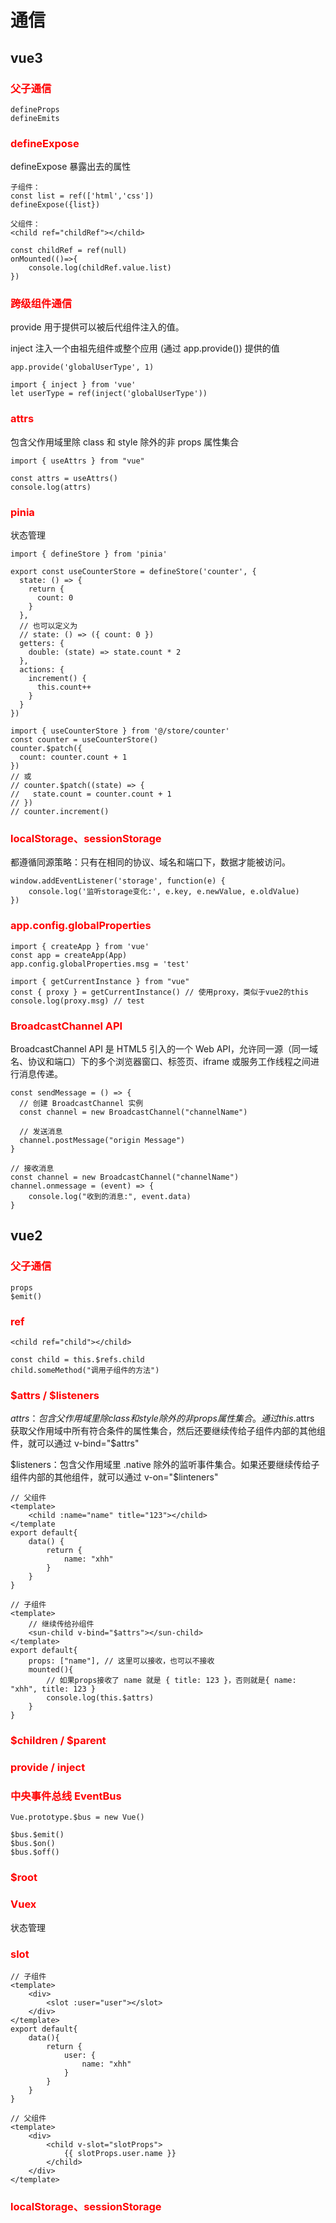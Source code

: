 # 通信

## vue3

### <font color=red>父子通信</font>

```
defineProps
defineEmits
```

### <font color=red>defineExpose</font>

defineExpose 暴露出去的属性

```
子组件：
const list = ref(['html','css'])
defineExpose({list})

父组件：
<child ref="childRef"></child>

const childRef = ref(null)
onMounted(()=>{
    console.log(childRef.value.list)
})
```

### <font color=red>跨级组件通信</font>

provide 用于提供可以被后代组件注入的值。

inject 注入一个由祖先组件或整个应用 (通过 app.provide()) 提供的值

```
app.provide('globalUserType', 1)

import { inject } from 'vue'
let userType = ref(inject('globalUserType'))
```

### <font color=red>attrs</font>

包含父作用域里除 class 和 style 除外的非 props 属性集合

```
import { useAttrs } from "vue"

const attrs = useAttrs()
console.log(attrs)
```

### <font color=red>pinia</font>

状态管理

```
import { defineStore } from 'pinia'

export const useCounterStore = defineStore('counter', {
  state: () => {
    return {
      count: 0
    }
  },
  // 也可以定义为
  // state: () => ({ count: 0 })
  getters: {
    double: (state) => state.count * 2
  },
  actions: {
    increment() {
      this.count++
    }
  }
})

import { useCounterStore } from '@/store/counter'
const counter = useCounterStore()
counter.$patch({
  count: counter.count + 1
})
// 或
// counter.$patch((state) => {
//   state.count = counter.count + 1
// })
// counter.increment()
```

### <font color=red>localStorage、sessionStorage</font>

都遵循同源策略：只有在相同的协议、域名和端口下，数据才能被访问。

```
window.addEventListener('storage', function(e) {
    console.log('监听storage变化:', e.key, e.newValue, e.oldValue)
})
```

### <font color=red>app.config.globalProperties</font>

```
import { createApp } from 'vue'
const app = createApp(App)
app.config.globalProperties.msg = 'test'

import { getCurrentInstance } from "vue"
const { proxy } = getCurrentInstance() // 使用proxy，类似于vue2的this
console.log(proxy.msg) // test
```

### <font color=red>BroadcastChannel API</font>

‌BroadcastChannel API‌ 是 HTML5 引入的一个 Web API，允许同一源（同一域名、协议和端口）下的多个浏览器窗口、标签页、iframe 或服务工作线程之间进行消息传递。

```
const sendMessage = () => {
  // 创建 BroadcastChannel 实例
  const channel = new BroadcastChannel("channelName")

  // 发送消息
  channel.postMessage("origin Message")
}

// 接收消息
const channel = new BroadcastChannel("channelName")
channel.onmessage = (event) => {
    console.log("收到的消息:", event.data)
}
```

## vue2

### <font color=red>父子通信</font>

```
props
$emit()
```

### <font color=red>ref</font>

```
<child ref="child"></child>

const child = this.$refs.child
child.someMethod("调用子组件的方法")
```

### <font color=red>$attrs / $listeners</font>

$attrs：包含父作用域里除 class 和 style 除外的非 props 属性集合。通过 this.$attrs 获取父作用域中所有符合条件的属性集合，然后还要继续传给子组件内部的其他组件，就可以通过 v-bind="$attrs"

$listeners：包含父作用域里 .native 除外的监听事件集合。如果还要继续传给子组件内部的其他组件，就可以通过 v-on="$linteners"

```
// 父组件
<template>
    <child :name="name" title="123"></child>
</template
export default{
    data() {
        return {
            name: "xhh"
        }
    }
}

// 子组件
<template>
    // 继续传给孙组件
    <sun-child v-bind="$attrs"></sun-child>
</template>
export default{
    props: ["name"], // 这里可以接收，也可以不接收
    mounted(){
        // 如果props接收了 name 就是 { title: 123 }，否则就是{ name: "xhh", title: 123 }
        console.log(this.$attrs)
    }
}
```

### <font color=red>$children / $parent</font>

### <font color=red>provide / inject</font>

### <font color=red>中央事件总线 EventBus</font>

```
Vue.prototype.$bus = new Vue()

$bus.$emit()
$bus.$on()
$bus.$off()
```

### <font color=red>$root</font>

### <font color=red>Vuex</font>

状态管理

### <font color=red>slot</font>

```
// 子组件
<template>
    <div>
        <slot :user="user"></slot>
    </div>
</template>
export default{
    data(){
        return {
            user: {
                name: "xhh"
            }
        }
    }
}

// 父组件
<template>
    <div>
        <child v-slot="slotProps">
            {{ slotProps.user.name }}
        </child>
    </div>
</template>
```

### <font color=red>localStorage、sessionStorage</font>
